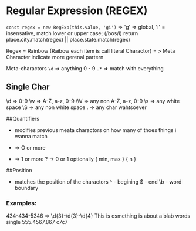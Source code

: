 # Regular Expression (REGEX)

`const regex = new RegExp(this.value, 'gi')` =>  'g' => global, 'i' = insensative, match lower or upper case; (/bos/i)
    return place.city.match(regex) || place.state.match(regex)

Regex = Rainbow (Raibow each item is call literal Charactor) 
    = > Meta Character indicate more gerenal partern

Meta-charactors
`\d` => anything 0 - 9
`.*` => match with everything
 
 ## Single Char         
 \d => 0-9
 \w => A-Z, a-z, 0-9    \W => any non A-Z, a-z, 0-9 
 \s => any white space  \S => any non white space
 . => any char wahtsoever

##Quantifiers    
- modifies previous meata charactors on how many of thoes things i wanna match
* => O or more
+ => 1 or more
? -> 0 or 1 optionally
{ min, max }
{ n }

##Position
- matches the position of the charactors
^ - begining
$ - end
\b - word boundary


### Examples:
434-434-5346 => \d{3}-\d{3}-\d{4}
This is osmething
is about
a blab
words
single
555.4567.867
c7c7

